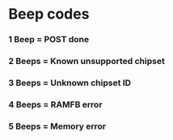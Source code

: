 # Beep codes
### 1 Beep  = POST done
### 2 Beeps = Known unsupported chipset
### 3 Beeps = Unknown chipset ID
### 4 Beeps = RAMFB error
### 5 Beeps = Memory error
